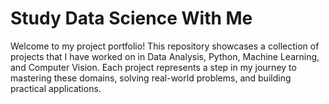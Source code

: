 # Study Data Science With Me
Welcome to my project portfolio! This repository showcases a collection of projects that I have worked on in Data Analysis, Python, Machine Learning, and Computer Vision. Each project represents a step in my journey to mastering these domains, solving real-world problems, and building practical applications.
